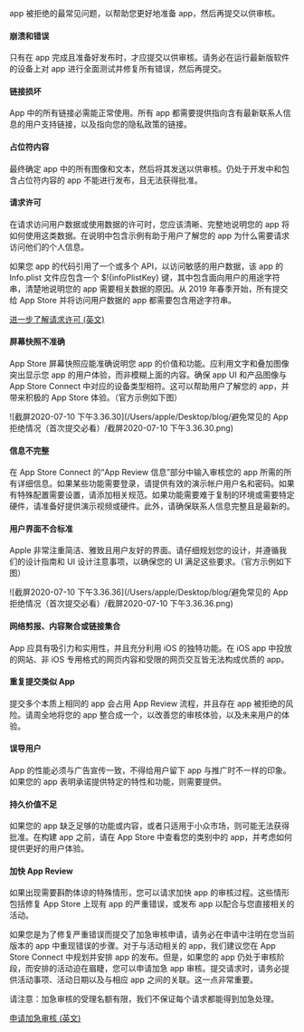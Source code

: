 app 被拒绝的最常见问题，以帮助您更好地准备 app，然后再提交以供审核。

#### 崩溃和错误

只有在 app 完成且准备好发布时，才应提交以供审核。请务必在运行最新版软件的设备上对 app 进行全面测试并修复所有错误，然后再提交。

#### 链接损坏

App 中的所有链接必需能正常使用。所有 app 都需要提供指向含有最新联系人信息的用户支持链接，以及指向您的隐私政策的链接。

#### 占位符内容

最终确定 app 中的所有图像和文本，然后将其发送以供审核。仍处于开发中和包含占位符内容的 app 不能进行发布，且无法获得批准。

#### 请求许可

在请求访问用户数据或使用数据的许可时，您应该清晰、完整地说明您的 app 将如何使用这类数据。在说明中包含示例有助于用户了解您的 app 为什么需要请求访问他们的个人信息。

如果您 app 的代码引用了一个或多个 API，以访问敏感的用户数据，该 app 的 Info.plist 文件应包含一个 $!{infoPlistKey} 键，其中包含面向用户的用途字符串，清楚地说明您的 app 需要相关数据的原因。从 2019 年春季开始，所有提交给 App Store 并将访问用户数据的 app 都需要包含用途字符串。

[进一步了解请求许可 (英文)](https://developer.apple.com/documentation/uikit/core_app/protecting_the_user_s_privacy)

#### 屏幕快照不准确

App Store 屏幕快照应能准确说明您 app 的价值和功能。应利用文字和叠加图像突出显示您 app 的用户体验，而非模糊上面的内容。确保 app UI 和产品图像与 App Store Connect 中对应的设备类型相符。这可以帮助用户了解您的 app，并带来积极的 App Store 体验。（官方示例如下图）

![截屏2020-07-10 下午3.36.30](/Users/apple/Desktop/blog/避免常见的 App 拒绝情况（首次提交必看）/截屏2020-07-10 下午3.36.30.png)

#### 信息不完整

在 App Store Connect 的“App Review 信息”部分中输入审核您的 app 所需的所有详细信息。如果某些功能需要登录，请提供有效的演示帐户用户名和密码。如果有特殊配置需要设置，请添加相关规范。如果功能需要难于复制的环境或需要特定硬件，请准备好提供演示视频或硬件。此外，请确保联系人信息完整且是最新的。

#### 用户界面不合标准

Apple 非常注重简洁、雅致且用户友好的界面。请仔细规划您的设计，并遵循我们的设计指南和 UI 设计注意事项，以确保您的 UI 满足这些要求。（官方示例如下图）

![截屏2020-07-10 下午3.36.36](/Users/apple/Desktop/blog/避免常见的 App 拒绝情况（首次提交必看）/截屏2020-07-10 下午3.36.36.png)

#### 网络剪报、内容聚合或链接集合

App 应具有吸引力和实用性，并且充分利用 iOS 的独特功能。在 iOS app 中投放的网站、非 iOS 专用格式的网页内容和受限的网页交互皆无法构成优质的 app。

#### 重复提交类似 App

提交多个本质上相同的 app 会占用 App Review 流程，并且存在 app 被拒绝的风险。请周全地将您的 app 整合成一个，以改善您的审核体验，以及未来用户的体验。

#### 误导用户

App 的性能必须与广告宣传一致，不得给用户留下 app 与推广时不一样的印象。如果您的 app 表明承诺提供特定的特性和功能，则需要提供。

#### 持久价值不足

如果您的 app 缺乏足够的功能或内容，或者只适用于小众市场，则可能无法获得批准。在构建 app 之前，请在 App Store 中查看您的类别中的 app，并考虑如何提供更好的用户体验。

#### 加快 App Review

如果出现需要斟酌体谅的特殊情形，您可以请求加快 app 的审核过程。这些情形包括修复 App Store 上现有 app 的严重错误，或发布 app 以配合与您直接相关的活动。

如果您是为了修复严重错误而提交了加急审核申请，请务必在申请中注明在您当前版本的 app 中重现错误的步骤。对于与活动相关的 app，我们建议您在 App Store Connect 中规划并安排 app 的发布。但是，如果您的 app 仍处于审核阶段，而安排的活动迫在眉睫，您可以申请加急 app 审核。提交请求时，请务必提供活动事项、活动日期以及与相应 app 之间的关联。这一点非常重要。

请注意：加急审核的受理名额有限，我们不保证每个请求都能得到加急处理。

[申请加急审核 (英文)](https://developer.apple.com/contact/app-store/?topic=expedite)